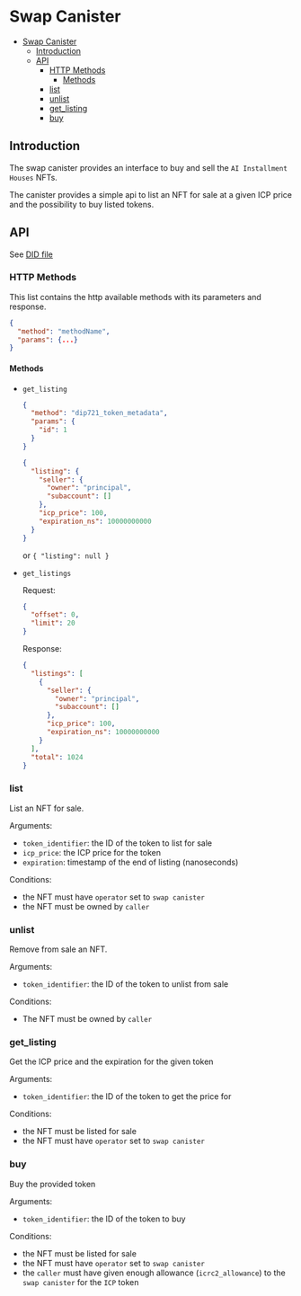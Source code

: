 # Swap Canister

- [Swap Canister](#swap-canister)
  - [Introduction](#introduction)
  - [API](#api)
    - [HTTP Methods](#http-methods)
      - [Methods](#methods)
    - [list](#list)
    - [unlist](#unlist)
    - [get\_listing](#get_listing)
    - [buy](#buy)

## Introduction

The swap canister provides an interface to buy and sell the `AI Installment Houses` NFTs.

The canister provides a simple api to list an NFT for sale at a given ICP price and the possibility to buy listed tokens.

## API

See [DID file](../../src/swap/swap.did)

### HTTP Methods

This list contains the http available methods with its parameters and response.

```json
{
  "method": "methodName",
  "params": {...}
}
```

#### Methods

- `get_listing`

    ```json
    {
      "method": "dip721_token_metadata",
      "params": {
        "id": 1
      }
    }
    ```

    ```json
    {
      "listing": {
        "seller": {
          "owner": "principal",
          "subaccount": []
        },
        "icp_price": 100,
        "expiration_ns": 10000000000
      }
    }
    ```

    or `{ "listing": null }`

- `get_listings`

    Request:

    ```json
    {
      "offset": 0,
      "limit": 20
    }
    ```

    Response:

    ```json
    {
      "listings": [
        {
          "seller": {
            "owner": "principal",
            "subaccount": []
          },
          "icp_price": 100,
          "expiration_ns": 10000000000
        }
      ],
      "total": 1024
    }
    ```

### list

List an NFT for sale.

Arguments:

- `token_identifier`: the ID of the token to list for sale
- `icp_price`: the ICP price for the token
- `expiration`: timestamp of the end of listing (nanoseconds)

Conditions:

- the NFT must have `operator` set to `swap canister`
- the NFT must be owned by `caller`

### unlist

Remove from sale an NFT.

Arguments:

- `token_identifier`: the ID of the token to unlist from sale

Conditions:

- The NFT must be owned by `caller`

### get_listing

Get the ICP price and the expiration for the given token

Arguments:

- `token_identifier`: the ID of the token to get the price for

Conditions:

- the NFT must be listed for sale
- the NFT must have `operator` set to `swap canister`

### buy

Buy the provided token

Arguments:

- `token_identifier`: the ID of the token to buy

Conditions:

- the NFT must be listed for sale
- the NFT must have `operator` set to `swap canister`
- the `caller` must have given enough allowance (`icrc2_allowance`) to the `swap canister` for the `ICP` token
